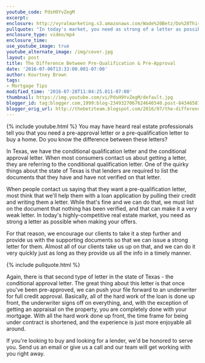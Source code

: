 ```yaml
---
youtube_code: PdsH9YvZegM
excerpt:
enclosure: http://vyralmarketing.s3.amazonaws.com/Wade%20Betz/Do%20This%20Before%20Buying%20a%20Home%20in%20Texas.mp4
pullquote: "In today's market, you need as strong of a letter as possible."
enclosure_type: video/mp4
enclosure_time:
use_youtube_image: true
youtube_alternate_image: /img/cover.jpg
layout: post
title: The Difference Between Pre-Qualification & Pre-Approval
date: '2016-07-06T13:33:00.001-07:00'
author: Kourtney Brown
tags:
- Mortgage Tips
modified_time: '2016-07-28T11:04:25.011-07:00'
thumbnail: https://img.youtube.com/vi/PdsH9YvZegM/default.jpg
blogger_id: tag:blogger.com,1999:blog-2349327067624646540.post-843465878579366124
blogger_orig_url: http://thebetzteam.blogspot.com/2016/07/the-difference-between-pre.html
---
```

{% include youtube.html %}
You may have heard real estate professionals tell you that you need a pre-approval letter or a pre-qualification letter to buy a home. Do you know the difference between these letters?

In Texas, we have the conditional qualification letter and the conditional approval letter. When most consumers contact us about getting a letter, they are referring to the conditional qualification letter. One of the quirky things about the state of Texas is that lenders are required to list the documents that they have and have not verified on that letter.

When people contact us saying that they want a pre-qualification letter, most think that we'll help them with a loan application by pulling their credit and writing them a letter. While that's fine and we can do that, we must list on the document that nothing has been verified, and that can make it a very weak letter. In today's highly-competitive real estate market, you need as strong a letter as possible when making your offers.

For that reason, we encourage our clients to take it a step further and provide us with the supporting documents so that we can issue a strong letter for them. Almost all of our clients take us up on that, and we can do it very quickly just as long as they provide us all the info in a timely manner.

{% include pullquote.html %}

Again, there is that second type of letter in the state of Texas - the conditional approval letter. The great thing about this letter is that once you've been pre-approved, we can push your file forward to an underwriter for full credit approval. Basically, all of the hard work of the loan is done up front, the underwriter signs off on everything, and, with the exception of getting an appraisal on the property, you are completely done with your mortgage. With all the hard work done up front, the time frame for being under contract is shortened, and the experience is just more enjoyable all around.

If you're looking to buy and looking for a lender, we'd be honored to serve you. Send us an email or give us a call and our team will get working with you right away.
